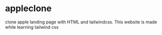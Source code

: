 # appleclone
clone apple landing page with HTML and tailwindcss. This website is made while learning tailwind css
